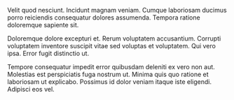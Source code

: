 Velit quod nesciunt. Incidunt magnam veniam. Cumque laboriosam ducimus porro reiciendis consequatur dolores assumenda. Tempora ratione doloremque sapiente sit.
 Doloremque dolore excepturi et. Rerum voluptatem accusantium. Corrupti voluptatem inventore suscipit vitae sed voluptas et voluptatem. Qui vero ipsa. Error fugit distinctio ut.
 Tempore consequatur impedit error quibusdam deleniti ex vero non aut. Molestias est perspiciatis fuga nostrum ut. Minima quis quo ratione et laboriosam ut explicabo. Possimus id dolor veniam itaque iste eligendi. Adipisci eos vel.